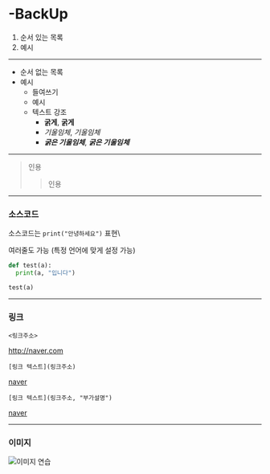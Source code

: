 # -BackUp 

1. 순서 있는 목록
2. 예시
---

- 순서 없는 목록
- 예시
  - 들여쓰기
  - 예시
  - 텍스트 강조
    - **굵게**, __굵게__
    - *기울임체*, _기울임체_
    - ***굵은 기울임체***, ___굵은 기울임체___
------------

> 인용
>> 인용
- - -

### 소스코드

소스코드는 `print("안녕하세요")` 표현\

여러줄도 가능 (특정 언어에 맞게 설정 가능)
```python
def test(a):
  print(a, "입니다")

test(a)
```
***

### 링크
`<링크주소>`

<http://naver.com>

`[링크 텍스트](링크주소)`

[naver](http://naver.com)

`[링크 텍스트](링크주소, "부가설명")`

[naver](http://naver.com, "네이버")
* * *

### 이미지
![이미지 연습](https://static.smalljoys.me/2020/04/2030168_guPtp_1587522410.jpg)
